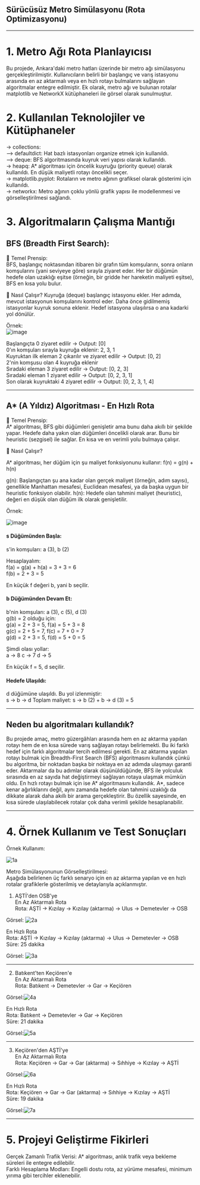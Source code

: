 ## Sürücüsüz Metro Simülasyonu (Rota Optimizasyonu) 
---
# 1. Metro Ağı Rota Planlayıcısı

Bu projede, Ankara'daki metro hatları üzerinde bir metro ağı simülasyonu gerçekleştirilmiştir. Kullanıcıların belirli bir başlangıç ve varış istasyonu arasında en az aktarmalı veya en hızlı rotayı bulmalarını sağlayan algoritmalar entegre edilmiştir. Ek olarak, metro ağı ve bulunan rotalar matplotlib ve NetworkX kütüphaneleri ile görsel olarak sunulmuştur.

# 2. Kullanılan Teknolojiler ve Kütüphaneler

-> collections:  
  --> defaultdict: Hat bazlı istasyonları organize etmek için kullanıldı.  
  --> deque: BFS algoritmasında kuyruk veri yapısı olarak kullanıldı.  
-> heapq: A* algoritması için öncelik kuyruğu (priority queue) olarak kullanıldı. En düşük maliyetli rotayı öncelikli seçer.  
-> matplotlib.pyplot: Rotaların ve metro ağının grafiksel olarak gösterimi için kullanıldı.  
-> networkx: Metro ağının çoklu yönlü grafik yapısı ile modellenmesi ve görselleştirilmesi sağlandı.


# 3. Algoritmaların Çalışma Mantığı

## BFS (Breadth First Search):

📌 Temel Prensip:  
BFS, başlangıç noktasından itibaren bir grafın tüm komşularını, sonra onların komşularını (yani seviyeye göre) sırayla ziyaret eder. Her bir düğümün hedefe olan uzaklığı eşitse (örneğin, bir gridde her hareketin maliyeti eşitse), BFS en kısa yolu bulur.

🔧 Nasıl Çalışır?
Kuyruğa (deque) başlangıç istasyonu ekler.
Her adımda, mevcut istasyonun komşularını kontrol eder.
Daha önce gidilmemiş istasyonlar kuyruk sonuna eklenir.
Hedef istasyona ulaşılırsa o ana kadarki yol dönülür.  

Örnek:  
![image](https://github.com/user-attachments/assets/80037444-83f1-4efd-a795-086900225534)

Başlangıçta 0 ziyaret edilir → Output: [0]  
0'ın komşuları sırayla kuyruğa eklenir: 2, 3, 1  
Kuyruktan ilk eleman 2 çıkarılır ve ziyaret edilir → Output: [0, 2]  
2'nin komşusu olan 4 kuyruğa eklenir  
Sıradaki eleman 3 ziyaret edilir → Output: [0, 2, 3]  
Sıradaki eleman 1 ziyaret edilir → Output: [0, 2, 3, 1]  
Son olarak kuyruktaki 4 ziyaret edilir → Output: [0, 2, 3, 1, 4]  

---


## A* (A Yıldız) Algoritması - En Hızlı Rota

📌 Temel Prensip:  
A* algoritması, BFS gibi düğümleri genişletir ama bunu daha akıllı bir şekilde yapar. Hedefe daha yakın olan düğümleri öncelikli olarak arar. Bunu bir heuristic (sezgisel) ile sağlar. En kısa ve en verimli yolu bulmaya çalışır.  

🔧 Nasıl Çalışır?

A* algoritması, her düğüm için şu maliyet fonksiyonunu kullanır: f(n) = g(n) + h(n)  

g(n): Başlangıçtan şu ana kadar olan gerçek maliyet (örneğin, adım sayısı), genellikle Manhattan mesafesi, Euclidean mesafesi, ya da başka uygun bir heuristic fonksiyon olabilir.
h(n): Hedefe olan tahmini maliyet (heuristic), değeri en düşük olan düğüm ilk olarak genişletilir.  

Örnek:

![image](https://github.com/user-attachments/assets/21f4f6a5-7d42-4371-906d-9814eec585e3)

#### s Düğümünden Başla:  
s'in komşuları: a (3), b (2)  

Hesaplayalım:  
f(a) = g(a) + h(a) = 3 + 3 = 6  
f(b) = 2 + 3 = 5  

En küçük f değeri b, yani b seçilir.  

#### b Düğümünden Devam Et:  
b'nin komşuları: a (3), c (5), d (3)  
g(b) = 2 olduğu için:  
g(a) = 2 + 3 = 5, f(a) = 5 + 3 = 8  
g(c) = 2 + 5 = 7, f(c) = 7 + 0 = 7  
g(d) = 2 + 3 = 5, f(d) = 5 + 0 = 5  

Şimdi olası yollar:  
a → 8
c → 7
d → 5

En küçük f = 5, d seçilir.  

#### Hedefe Ulaşıldı:  
d düğümüne ulaşıldı. Bu yol izlenmiştir:  
s → b → d
Toplam maliyet: s → b (2) + b → d (3) = 5  

---

## Neden bu algoritmaları kullandık? 
Bu projede amaç, metro güzergâhları arasında hem en az aktarma yapılan rotayı hem de en kısa sürede varış sağlayan rotayı belirlemekti. Bu iki farklı hedef için farklı algoritmalar tercih edilmesi gerekti. En az aktarma yapılan rotayı bulmak için Breadth-First Search (BFS) algoritmasını kullandık çünkü bu algoritma, bir noktadan başka bir noktaya en az adımda ulaşmayı garanti eder. Aktarmalar da bu adımlar olarak düşünüldüğünde, BFS ile yolculuk sırasında en az sayıda hat değiştirmeyi sağlayan rotaya ulaşmak mümkün oldu. En hızlı rotayı bulmak için ise A* algoritmasını kullandık. A*, sadece kenar ağırlıklarını değil, aynı zamanda hedefe olan tahmini uzaklığı da dikkate alarak daha akıllı bir arama gerçekleştirir. Bu özellik sayesinde, en kısa sürede ulaşılabilecek rotalar çok daha verimli şekilde hesaplanabilir.

---

# 4. Örnek Kullanım ve Test Sonuçları

Örnek Kullanım: 

![1a](https://github.com/user-attachments/assets/1cd055c6-0a3e-4374-bb7b-cca9b12acef7)


Metro Simülasyonunun Görselleştirilmesi:  
Aşağıda belirlenen üç farklı senaryo için en az aktarma yapılan ve en hızlı rotalar grafiklerle gösterilmiş ve detaylarıyla açıklanmıştır.  

1. AŞTİ'den OSB'ye  
En Az Aktarmalı Rota  
Rota: AŞTİ → Kızılay → Kızılay (aktarma) → Ulus → Demetevler → OSB  

Görsel: ![2a](https://github.com/user-attachments/assets/d6d15809-c17e-4219-b5d0-7cbf6ce75b49)

En Hızlı Rota  
Rota: AŞTİ → Kızılay → Kızılay (aktarma) → Ulus → Demetevler → OSB  
Süre: 25 dakika  

Görsel: ![3a](https://github.com/user-attachments/assets/f74aba83-c79f-467b-b4de-2543e39cab85)

---

2. Batıkent'ten Keçiören'e  
En Az Aktarmalı Rota  
Rota: Batıkent → Demetevler → Gar → Keçiören  

Görsel:![4a](https://github.com/user-attachments/assets/4c5cddce-e081-4712-801e-d69815005df6)


En Hızlı Rota  
Rota: Batıkent → Demetevler → Gar → Keçiören  
Süre: 21 dakika  

Görsel:![5a](https://github.com/user-attachments/assets/7da157a0-1370-4e1a-b272-ed14cada330d)


---

3. Keçiören'den AŞTİ'ye  
En Az Aktarmalı Rota  
Rota: Keçiören → Gar → Gar (aktarma) → Sıhhiye → Kızılay → AŞTİ  

Görsel:![6a](https://github.com/user-attachments/assets/61302001-9d8d-4971-bf78-8808655e834d)

En Hızlı Rota  
Rota: Keçiören → Gar → Gar (aktarma) → Sıhhiye → Kızılay → AŞTİ  
Süre: 19 dakika  

Görsel:![7a](https://github.com/user-attachments/assets/822da784-6957-4778-b61a-844f6195919f)

---

# 5. Projeyi Geliştirme Fikirleri

Gerçek Zamanlı Trafik Verisi: A* algoritması, anlık trafik veya bekleme süreleri ile entegre edilebilir.  
Farklı Hesaplama Modları: Engelli dostu rota, az yürüme mesafesi, minimum yırıma gibi tercihler eklenebilir.  
